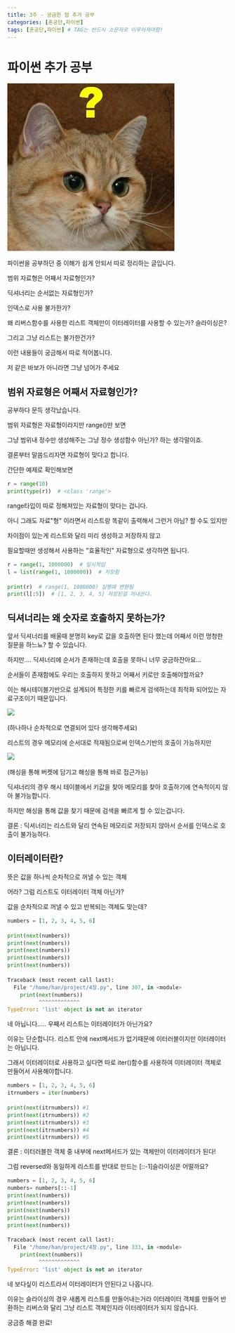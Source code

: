 ```yaml
---
title: 3주 - 궁금한 점 추가 공부
categories: [혼공단,파이썬]
tags: [혼공단,파이썬] # TAG는 반드시 소문자로 이루어져야함!
---
```


# 파이썬 추가 공부

![](..\assets\img\post\혼공단\파이썬\3주%20사진\물음표.jpg)

파이썬을 공부하던 중 이해가 쉽게 안되서 따로 정리하는 글입니다.

범위 자료형은 어째서 자료형인가?

딕셔너리는 순서없는 자료형인가? 

인덱스로 사용 불가한가?

왜 리버스함수를 사용한 리스트 객체만이 이터레이터를 사용할 수 있는가? 슬라이싱은?

그리고 그냥 리스트는 불가한건가?

이런 내용들이 궁금해서 따로 적어봅니다.

저 같은 바보가 아니라면 그냥 넘어가 주세요

## 범위 자료형은 어째서 자료형인가?

공부하다 문득 생각났습니다.

범위 자료형은 자료형이라지만 range()만 보면

그냥 범위내 정수만 생성해주는 그냥 정수 생성함수 아닌가? 하는 생각말이죠.

결론부터 말씀드리자면 자료형이 맞다고 합니다.



간단한 예제로 확인해보면

```python
r = range(10)
print(type(r))  # <class 'range'>
```

range타입이 따로 정해져있는 자료형이 맞다는 겁니다.



아니 그래도 자료"형" 이라면서 리스트랑 똑같이 출력해서 그런거 아님? 할 수도 있지만

차이점이 있는게 리스트와 달리 미리 생성하고 저장하지 않고

필요할때만 생성해서 사용하는 "효율적인" 자료형으로 생각하면 됩니다.

```python
r = range(1, 1000000)  # 일시적임 
l = list(range(1, 1000000))  # 저장함

print(r)  # range(1, 1000000) 실행때 변환됨
print(l[:5])  # [1, 2, 3, 4, 5] 저장된걸 꺼내쓴다.


```



## 딕셔너리는 왜 숫자로 호출하지 못하는가?

앞서 딕셔너리를 배울때 분명히 key로 값을 호출하면 된다 했는데 어째서 이런 멍청한 질문을 하느뇨? 할 수 있습니다.


하지만.... 딕셔너리에 순서가 존재하는데 호출을 못하니 너무 궁금하잔아요...

순서들이 존재함에도 우리는 호출하지 못하고 어째서 키로만 호출해야할까요?


이는 해시테이블기반으로 설계되어 특정한 키를 빠르게 검색하는데 최적화 되어있는 자료구조이기 때문입니다.



![](C:\Users\han\Desktop\블로그\JUNGELEC.github.io\assets\img\post\혼공단\파이썬\3주%20사진\리스트.png)

(하나하나 순차적으로 연결되어 있다 생각해주세요)

리스트의 경우 메모리에 순서대로 적재됨으로써 인덱스기반의 호출이 가능하지만 



![](C:\Users\han\Desktop\블로그\JUNGELEC.github.io\assets\img\post\혼공단\파이썬\3주%20사진\해시테이블.png)

(해싱을 통해 버켓에 담기고 해싱을 통해 바로 접근가능)

딕셔너리의 경우 해시 테이블에서 키값을 찾아 메모리를 찾아 호출하기에 연속적이지 않아 불가능합니다.

하지만 해싱을 통해 값을 찾기 때문에 검색을 빠르게 할 수 있는겁니다.


결론 : 딕셔너리는 리스트와 달리 연속된 메모리로 저장되지 않아서 순서를 인덱스로 호출이 불가능하다.



## 이터레이터란?

뜻은 값을 하나씩 순차적으로 꺼낼 수 있는 객체

어라? 그럼 리스트도 이터레이터 객체 아닌가?

값을 순차적으로 꺼낼 수 있고 반복되는 객체도 맞는데?

```python
numbers = [1, 2, 3, 4, 5, 6]

print(next(numbers))
print(next(numbers))
print(next(numbers))
print(next(numbers))
print(next(numbers))

Traceback (most recent call last):
  File "/home/han/project/4장.py", line 307, in <module>
    print(next(numbers))
          ^^^^^^^^^^^^^
TypeError: 'list' object is not an iterator
```

네 아닙니다..... 우째서 리스트는 이터레이터가 아닌가요?

이유는 단순합니다. 리스트 안에 next메서드가 없기때문에 이터러블이지만 이터레이터는 아닙니다.

그래서 이터레이터로 사용하고 싶다면 따로 iter()함수를 사용하여 이터레이터 객체로 만들어서 사용해야합니다.

```python
numbers = [1, 2, 3, 4, 5, 6]
itrnumbers = iter(numbers)

print(next(itrnumbers)) #1
print(next(itrnumbers)) #2 
print(next(itrnumbers)) #3
print(next(itrnumbers)) #4
print(next(itrnumbers)) #5
```

결론 : 이터러블한 객체 중 내부에 next메서드가 있는 객체만이 이터레이터가 된다!



그럼 reversed와 동일하게 리스트를 반대로 만드는 [::-1]슬라이싱은 어떨까요?

```python
numbers = [1, 2, 3, 4, 5, 6]
numbers= numbers[::-1]
print(next(numbers)) 
print(next(numbers)) 
print(next(numbers)) 
print(next(numbers)) 
print(next(numbers)) 

Traceback (most recent call last):
  File "/home/han/project/4장.py", line 333, in <module>
    print(next(numbers)) 
          ^^^^^^^^^^^^^
TypeError: 'list' object is not an iterator
```

네 보다싶이 리스트라서 이터레이터가 안된다고 나옵니다.

이유는 슬라이싱의 경우 새롭게 리스트를 만들어내는거라 이터레이터 객체를 만들어 반환하는 리버스와 달리 그냥 리스트 객체인지라 이터레이터가 되지 않습니다.



궁금증 해결 완료!
